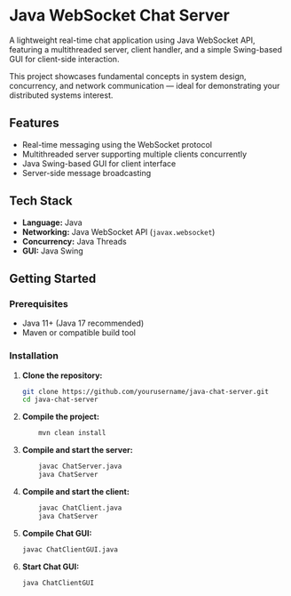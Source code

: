 # Java WebSocket Chat Server

A lightweight real-time chat application using Java WebSocket API, featuring a multithreaded server, client handler, and a simple Swing-based GUI for client-side interaction.

This project showcases fundamental concepts in system design, concurrency, and network communication — ideal for demonstrating your distributed systems interest.

## Features

- Real-time messaging using the WebSocket protocol
- Multithreaded server supporting multiple clients concurrently
- Java Swing-based GUI for client interface
- Server-side message broadcasting

## Tech Stack

- **Language:** Java
- **Networking:** Java WebSocket API (`javax.websocket`)
- **Concurrency:** Java Threads
- **GUI:** Java Swing

## Getting Started

### Prerequisites

- Java 11+ (Java 17 recommended)
- Maven or compatible build tool

### Installation

1. **Clone the repository:**
   ```bash
   git clone https://github.com/yourusername/java-chat-server.git
   cd java-chat-server
   ```

2. **Compile the project:**

    ```bash
        mvn clean install
    ```
3. **Compile and start the server:**
    ```bash
        javac ChatServer.java
        java ChatServer
    ```
4. **Compile and start the client:**
    ```bash
        javac ChatClient.java
        java ChatServer
    ```
5. **Compile Chat GUI:**
    ```bash
    javac ChatClientGUI.java
    ```
6. **Start Chat GUI:**
    ```bash
    java ChatClientGUI
    ```
